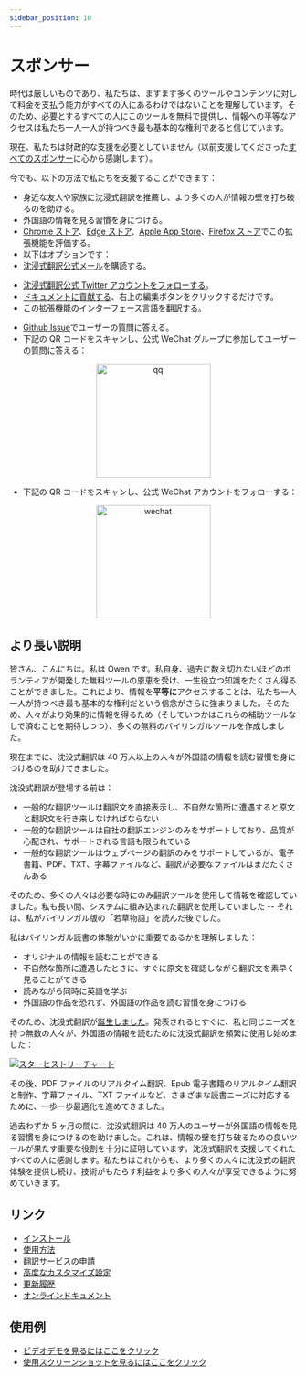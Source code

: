 ```yaml
---
sidebar_position: 10
---
```


# スポンサー

時代は厳しいものであり、私たちは、ますます多くのツールやコンテンツに対して料金を支払う能力がすべての人にあるわけではないことを理解しています。そのため、必要とするすべての人にこのツールを無料で提供し、情報への平等なアクセスは私たち一人一人が持つべき最も基本的な権利であると信じています。

現在、私たちは財政的な支援を必要としていません（以前支援してくださった[すべてのスポンサー](/docs/thanks)に心から感謝します）。

今でも、以下の方法で私たちを支援することができます：

- 身近な友人や家族に沈浸式翻訳を推薦し、より多くの人が情報の壁を打ち破るのを助ける。
- 外国語の情報を見る習慣を身につける。
- [Chrome ストア](https://chrome.google.com/webstore/detail/immersive-translate/bpoadfkcbjbfhfodiogcnhhhpibjhbnh)、[Edge ストア](https://microsoftedge.microsoft.com/addons/detail/%E6%B2%89%E6%B5%B8%E5%BC%8F%E7%BF%BB%E8%AF%91/amkbmndfnliijdhojkpoglbnaaahippg?form=MT001Y&hl=zh-CN&gl=CN)、[Apple App Store](https://apps.apple.com/cn/app/%E6%B2%89%E6%B5%B8%E5%BC%8F%E7%BF%BB%E8%AF%91/id6447957425)、[Firefox ストア](https://addons.mozilla.org/zh-CN/firefox/addon/immersive-translate/)でこの拡張機能を評価する。
- 以下はオプションです：
- [沈浸式翻訳公式メール](https://immersivetranslate.substack.com/)を購読する。
<!-- - [Telegram チャンネルに参加する](https://t.me/immersivetranslate)。 -->
- [沈浸式翻訳公式 Twitter アカウントをフォローする](https://twitter.com/immersivetran)。
- [ドキュメントに貢献する](https://immersivetranslate.com/)、右上の編集ボタンをクリックするだけです。
- この拡張機能のインターフェース言語を[翻訳する](https://crowdin.com/project/immersive-translate)。
<!-- - [Telegram グループ](https://t.me/+rq848Z09nehlOTgx) でユーザーの質問に答える。 -->
- [Github Issue](https://github.com/immersive-translate/immersive-translate/issues)でユーザーの質問に答える。
- 下記の QR コードをスキャンし、公式 WeChat グループに参加してユーザーの質問に答える：

<div align="center">
<img src="https://s.immersivetranslate.com/assets/r2-uploads/wechat-contact4.png" width="200" alt="qq"/>
</div>

- 下記の QR コードをスキャンし、公式 WeChat アカウントをフォローする：

<div align="center">
<img src="https://s.immersivetranslate.com/static/official-static/assets/wechat-qrcode.jpg" width="200" alt="wechat"/>
</div>

## より長い説明

皆さん、こんにちは。私は Owen です。私自身、過去に数え切れないほどのボランティアが開発した無料ツールの恩恵を受け、一生役立つ知識をたくさん得ることができました。これにより、情報を**平等に**アクセスすることは、私たち一人一人が持つべき最も基本的な権利だという信念がさらに強まりました。そのため、人々がより効果的に情報を得るため（そしていつかはこれらの補助ツールなしで済むことを期待しつつ）、多くの無料のバイリンガルツールを作成しました。

現在までに、沈没式翻訳は 40 万人以上の人々が外国語の情報を読む習慣を身につけるのを助けてきました。

沈没式翻訳が登場する前は：

- 一般的な翻訳ツールは翻訳文を直接表示し、不自然な箇所に遭遇すると原文と翻訳文を行き来しなければならない
- 一般的な翻訳ツールは自社の翻訳エンジンのみをサポートしており、品質が心配され、サポートされる言語も限られている
- 一般的な翻訳ツールはウェブページの翻訳のみをサポートしているが、電子書籍、PDF、TXT、字幕ファイルなど、翻訳が必要なファイルはまだたくさんある

そのため、多くの人々は必要な時にのみ翻訳ツールを使用して情報を確認していました。私も長い間、システムに組み込まれた翻訳を使用していました -- それは、私がバイリンガル版の「若草物語」を読んだ後でした。

私はバイリンガル読書の体験がいかに重要であるかを理解しました：

- オリジナルの情報を読むことができる
- 不自然な箇所に遭遇したときに、すぐに原文を確認しながら翻訳文を素早く見ることができる
- 読みながら同時に英語を学ぶ
- 外国語の作品を恐れず、外国語の作品を読む習慣を身につける

そのため、沈没式翻訳が[誕生しました](https://twitter.com/OwenYoungZh/status/1588792579596111872)。発表されるとすぐに、私と同じニーズを持つ無数の人々が、外国語の情報を読むために沈没式翻訳を頻繁に使用し始めました：

[![スターヒストリーチャート](https://api.star-history.com/svg?repos=immersive-translate/immersive-translate&type=Date)](https://star-history.com/#immersive-translate/immersive-translate&Date)

その後、PDF ファイルのリアルタイム翻訳、Epub 電子書籍のリアルタイム翻訳と制作、字幕ファイル、TXT ファイルなど、さまざまな読書ニーズに対応するために、一歩一歩最適化を進めてきました。

過去わずか 5 ヶ月の間に、沈没式翻訳は 40 万人のユーザーが外国語の情報を見る習慣を身につけるのを助けました。これは、情報の壁を打ち破るための良いツールが果たす重要な役割を十分に証明しています。沈没式翻訳を支援してくれたすべての人に感謝します。私たちはこれからも、より多くの人々に沈没式の翻訳体験を提供し続け、技術がもたらす利益をより多くの人々が享受できるように努めていきます。

## リンク

- [インストール](/docs/installation)
- [使用方法](/docs/usage)
- [翻訳サービスの申請](/docs/services)
- [高度なカスタマイズ設定](/docs/advanced)
- [更新履歴](/docs/CHANGELOG)
- [オンラインドキュメント](/docs/installation)

## 使用例

- [ビデオデモを見るにはここをクリック](https://www.youtube.com/watch?v=sQevumpUprc)
- [使用スクリーンショットを見るにはここをクリック](/docs/usecase)
